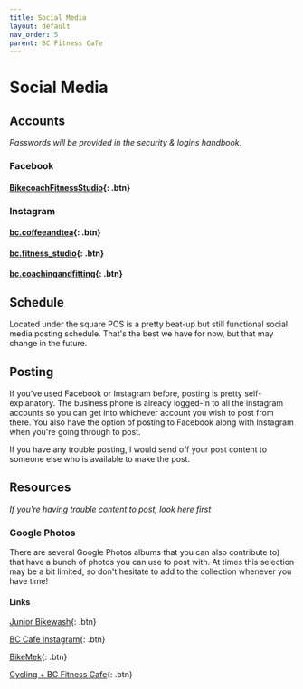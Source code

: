 ```yaml
---
title: Social Media
layout: default
nav_order: 5
parent: BC Fitness Cafe
---
```

# Social Media
## Accounts
*Passwords will be provided in the security & logins handbook.*
### Facebook
#### [BikecoachFitnessStudio](https://www.facebook.com/BikecoachFitnessStudio){: .btn}
### Instagram
#### [bc.coffeeandtea](https://www.instagram.com/bc.coffeeandtea/){: .btn}
#### [bc.fitness_studio](https://www.instagram.com/bc.fitness_studio/){: .btn}
#### [bc.coachingandfitting](https://www.instagram.com/bc.coachingandfitting/){: .btn}
## Schedule
Located under the square POS is a pretty beat-up but still functional social media posting schedule. That's the best we have for now, but that may change in the future.
## Posting
If you've used Facebook or Instagram before, posting is pretty self-explanatory. The business phone is already logged-in to all the instagram accounts so you can get into whichever account you wish to post from there. You also have the option of posting to Facebook along with Instagram when you're going through to post.

If you have any trouble posting, I would send off your post content to someone else who is available to make the post.
## Resources
*If you're having trouble content to post, look here first*
### Google Photos
There are several Google Photos albums that you can also contribute to) that have a bunch of photos you can use to post with. At times this selection may be a bit limited, so don't hesitate to add to the collection whenever you have time!

#### Links

[Junior Bikewash](https://photos.google.com/share/AF1QipMp1ZroKErwOf7iW6rN3r14wAXCRwYdy7_QXrag80bwuN3Nl7TESy7M5uT_KGJBGA?key=MEJOVjdUQV93MWp5SE1aRF83b2NFSkdDQUtYTWNn){: .btn}

[BC Cafe Instagram](https://photos.google.com/share/AF1QipNpQmH-pZafIDSw-ulbKAp1P5PoQQio2qvOLXH9GK6Pq3irzeD3EEA7ytrkqAaqAA?key=Q1VlbF9UQUVfYmF0VEVDZjRoRDdvR2J4QnJQZ2N3){: .btn}

[BikeMek](https://photos.google.com/share/AF1QipPgvDLGwqiEncQLR3wp872C5dqIXxZEtrOJmARahEp-HlwPkoqcedX-Qd7Y2a-Fpg?key=bExBQlVseGVCbDVIczRDT2lJd1JMNnFUZzA2WmV3){: .btn}

[Cycling + BC Fitness Cafe](https://photos.google.com/share/AF1QipO3zhSqiMB_AbpjZ9suLhVi-jeWYoqX-F7qg2YP-o8tezOyA2cLWn1xoCjh19CJQ?key=LWZ5elp4RTlrSGptLW5rYkNRQ1ByTVJ5R2JDNllB){: .btn}
